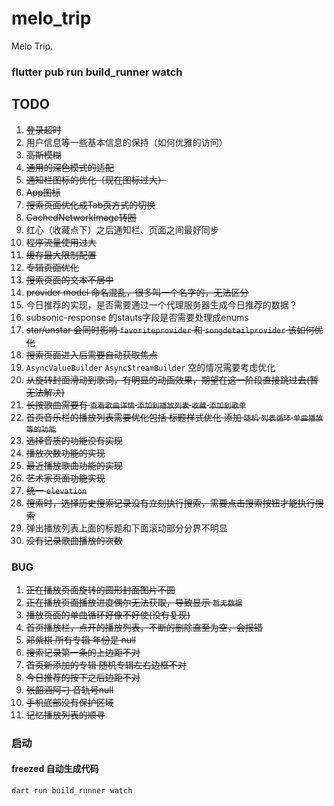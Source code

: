 # melo_trip

Melo Trip.

### flutter pub run build_runner watch

## TODO

1. ~~登录超时~~
1. 用户信息等一些基本信息的保持（如何优雅的访问）
1. ~~高斯模糊~~
1. ~~通用的深色模式的适配~~
1. ~~通知栏图标的优化（现在图标过大）~~
1. ~~App图标~~ 
1. ~~搜索页面优化成Tab页方式的切换~~
1. ~~CachedNetworkImage转圈~~
1. 红心（收藏点下）之后通知栏、页面之间最好同步
1. ~~程序流量使用过大~~
1. ~~缓存最大限制配置~~
1. ~~专辑页面优化~~
1. ~~搜索页面的文本不居中~~
1. ~~provider model 命名混乱，很多叫一个名字的，无法区分~~
1. 今日推荐的实现，是否需要通过一个代理服务器生成今日推荐的数据？ 
1. subsonic-response 的stauts字段是否需要处理成enums
1. ~~star/unstar 会同时影响 `favoriteprovider` 和 `songdetailprovider` 该如何优化~~
1. ~~搜索页面进入后需要自动获取焦点~~
1. ``AsyncValueBuilder`` ``AsyncStreamBuilder`` 空的情况需要考虑优化
1. ~~从旋转封面滑动到歌词，有明显的动画效果，期望在这一阶段直接跳过去(暂无法解决)~~
1. ~~长按歌曲需要有 ``查看歌曲详情`` ``添加到播放列表`` ``收藏`` ``添加到歌单``~~
1. ~~首页音乐栏的播放列表需要优化包括 标题样式优化  添加 ``随机`` ``列表循环`` ``单曲播放等的功能``~~
1. ~~选择音质的功能没有实现~~
1. ~~播放次数功能的实现~~
1. ~~最近播放歌曲功能的实现~~
1. ~~艺术家页面功能实现~~
1. ~~统一 ``elevation``~~
1. ~~搜索时，选择历史搜索记录没有立刻执行搜索，需要点击搜索按钮才能执行搜索~~
1. 弹出播放列表上面的标题和下面滚动部分分界不明显
1. ~~没有记录歌曲播放的次数~~

### BUG
1. ~~正在播放页面旋转的圆形封面图片不圆~~
1. ~~正在播放页面播放进度偶尔无法获取，导致显示 ``暂无数据``~~
1. ~~播放页面的单曲循环好像不好使(没有复现)~~
1. ~~首页播放栏，点开的播放列表，不断的删除直至为空，会报错~~
1. ~~邓紫棋 所有专辑 年份是 null~~
1. ~~搜索记录第一条的上边距不对~~
1. ~~首页新添加的专辑 随机专辑左右边框不对~~
1. ~~今日推荐的按下之后边距不对~~
1. ~~张韶涵阿刁 音轨号null~~
1. ~~手机底部没有保护区域~~
1. ~~记忆播放列表的顺寻~~

### 启动

#### freezed 自动生成代码
`dart run build_runner watch`
